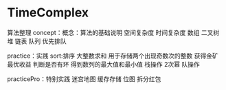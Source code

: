 # TimeComplex
算法整理
concept：概念：算法的基础说明
空间复杂度
时间复杂度
 数组
 二叉树
 堆
 链表
 队列
 优先排队
 
   
practice：实践
   sort:排序
   大整数求和
   用于存储两个出现奇数次的整数
   获得金矿最优收益
   判断是否有环
   得到数列的最大值和最小值
   栈操作
   2次幂
   队操作

practicePro：特别实践
  迷宫地图
  缓存存储
  位图
  拆分红包

